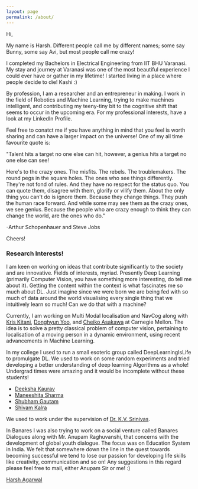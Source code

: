 ```yaml
---
layout: page
permalink: /about/
---
```

Hi,

My name is Harsh. Different people call me by different names; some say Bunny, some say Avi, but most people call me crazy!

I completed my Bachelors in Electrical Engineering from IIT BHU Varanasi. My stay and journey at Varanasi was one of the most beautiful experience I could ever have or gather in my lifetime! I started living in a place where people decide to die! Kashi :)

By profession, I am a researcher and an entrepreneur in making. I work in the field of Robotics and Machine Learning, trying to make machines intelligent, and contributing my teeny-tiny bit to the cognitive shift that seems to occur in the upcoming era. For my professional interests, have a look at my LinkedIn Profile.


Feel free to conatct me if you have anything in mind that you feel is worth sharing and can have a larger impact on the universe! One of my all time favourite quote is: 

"Talent hits a target no one else can hit, however, a genius hits a target no one else can see!

Here's to the crazy ones. The misfits. The rebels. The troublemakers. The round pegs in the square holes. The ones who see things differently. They're not fond of rules. And they have no respect for the status quo. You can quote them, disagree with them, glorify or vilify them. About the only thing you can't do is ignore them. Because they change things. They push the human race forward. And while some may see them as the crazy ones, we see genius. Because the people who are crazy enough to think they can change the world, are the ones who do."

-Arthur Schopenhauer and Steve Jobs

Cheers! 

### Research Interests! 

I am keen on working on ideas that contribute significantly to the society and are innovative. Fields of interests, myriad. Presently Deep Learning (primarily Computer Vision, you have something more interesting, do tell me about it). Getting the content within the context is what fascinates me so much about DL. Just imagine since we were born we are being fed with so much of data around the world visualising every single thing that we intuitively learn so much! Can we do that with a machine?

Currently, I am working on Multi Modal localisation and NavCog along with [Kris Kitani](http://www.cs.cmu.edu/~kkitani/), [Donghyun Yoo](https://www.linkedin.com/in/donghyun-yoo-2964bab7/), and [Cheiko Asakawa](https://en.wikipedia.org/wiki/Chieko_Asakawa) at Carnegie Mellon. The idea is to solve a pretty classical problem of computer vision, pertaining to localisation of a moving person in a dynamic environment, using recent advancements in Machine Learning.  

In my college I used to run a small esoteric group called DeepLearningIsLife to promulgate DL. We used to work on some random experiments and tried developing a better understanding of deep learning Algorithms as a whole! Undergrad times were amazing and it would be incomplete without these students! 

- [Deeksha Kaurav](mailto:deeksha.kaurav.mat15@itbhu.ac.in)
- [Maneeshita Sharma](mailto:maneeshita.sharma.mat15@itbhu.ac.in)
- [Shubham Gautam](mailto:shubham.gautam.mat15@itbhu.ac.in) 
- [Shivam Kalra](mailto:shivam.kalra.mat15@itbhu.ac.in) 

We used to work under the supervision of [Dr. K.V. Srinivas](https://sites.google.com/site/kvsrinivas/). 

In Banares I was also trying to work on a social venture called Banares Dialogues along with Mr. Anupam Raghuvanshi, that concerns with the development of global youth dialogue. The focus was on Education System in India. We felt that somewhere down the line in the quest towards becoming successful we tend to lose our passion for developing life skills like creativity, communication and so on! Any suggestions in this regard please feel free to mail, either Anupam Sir or me! :)

[Harsh Agarwal](mailto:harshaga@andrew.cmu.edu) 
